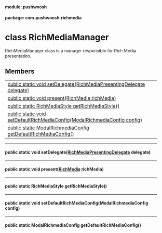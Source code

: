 
#### module: pushwoosh  

#### package: com.pushwoosh.richmedia  

# <a name="heading"></a>class RichMediaManager  
RichMediaManager class is a manager responsible for Rich Media presentation. 
## Members  

<table>
	<tr>
		<td><a href="#1a975a9eca5684c1979940c9b0de483587">public static void setDelegate(RichMediaPresentingDelegate delegate)</a></td>
	</tr>
	<tr>
		<td><a href="#1a29fa36308e6cc3f183c821bcba3ec9a0">public static void present(RichMedia richMedia)</a></td>
	</tr>
	<tr>
		<td><a href="#1ae141ea9c528f8398dd87cd6f3596e395">public static RichMediaStyle getRichMediaStyle()</a></td>
	</tr>
	<tr>
		<td><a href="#1a7051e6266f1bec73efa690bb104c4e6c">public static void setDefaultRichMediaConfig(ModalRichmediaConfig config)</a></td>
	</tr>
	<tr>
		<td><a href="#1ad0d2d95837f6b76fe527f44f1e7f5b1d">public static ModalRichmediaConfig getDefaultRichMediaConfig()</a></td>
	</tr>
</table>


----------  
  

#### <a name="1a975a9eca5684c1979940c9b0de483587"></a>public static void setDelegate(<a href="RichMediaPresentingDelegate.md">RichMediaPresentingDelegate</a> delegate)  


----------  
  

#### <a name="1a29fa36308e6cc3f183c821bcba3ec9a0"></a>public static void present(<a href="RichMedia.md">RichMedia</a> richMedia)  


----------  
  

#### <a name="1ae141ea9c528f8398dd87cd6f3596e395"></a>public static RichMediaStyle getRichMediaStyle()  


----------  
  

#### <a name="1a7051e6266f1bec73efa690bb104c4e6c"></a>public static void setDefaultRichMediaConfig(ModalRichmediaConfig config)  


----------  
  

#### <a name="1ad0d2d95837f6b76fe527f44f1e7f5b1d"></a>public static ModalRichmediaConfig getDefaultRichMediaConfig()  
